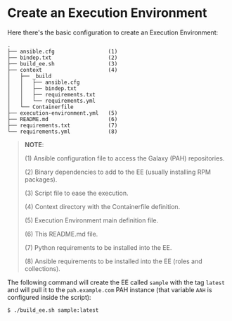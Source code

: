 # Create an Execution Environment

Here there's the basic configuration to create an Execution Environment:

```console
.
├── ansible.cfg                 (1)
├── bindep.txt                  (2)
├── build_ee.sh                 (3)
├── context                     (4)
│   ├── _build
│   │   ├── ansible.cfg
│   │   ├── bindep.txt
│   │   ├── requirements.txt
│   │   └── requirements.yml
│   └── Containerfile
├── execution-environment.yml   (5)
├── README.md                   (6)
├── requirements.txt            (7)
└── requirements.yml            (8)
```

> **NOTE**:
> 
> (1) Ansible configuration file to access the Galaxy (PAH) repositories.
>
> (2) Binary dependencies to add to the EE (usually installing RPM packages).
>
> (3) Script file to ease the execution.
>
> (4) Context directory with the Containerfile definition.
>
> (5) Execution Environment main definition file.
>
> (6) This README.md file.
>
> (7) Python requirements to be installed into the EE.
>
> (8) Ansible requirements to be installed into the EE (roles and collections).

The following command will create the EE called `sample` with the tag `latest` and will pull it to the `pah.example.com` PAH instance (that variable `AAH` is configured inside the script):

```bash
$ ./build_ee.sh sample:latest
```
